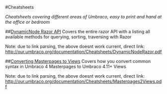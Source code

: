 #Cheatsheets

_Cheatsheets covering different areas of Umbraco, easy to print and hand at the office or bedroom_


##[DynamicNode Razor API](DynamicNodeRazor.pdf)
Covers the entire razor API with a listing all available methods for querying, sorting, traversing with Razor

Note: due to link parsing, the above doesnt work current, direct link: 
http://our.umbraco.org/documentation/Cheatsheets/DynamicNodeRazor.pdf


##[Converting Masterpages to Views](Masterpages2Views.pdf)
Covers how you convert common syntax in Umbraco 4 Masterpages to Umbraco 4.11+ Views

Note: due to link parsing, the above doesnt work current, direct link: 
http://our.umbraco.org/documentation/Cheatsheets/Masterpages2Views.pdf